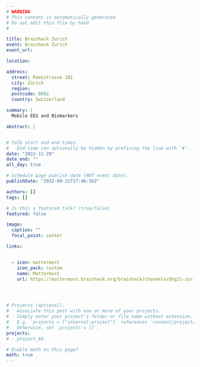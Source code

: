 ```yaml
---
# WARNING
# This content is automatically generated
# Do not edit this file by hand
#

title: Brainhack Zurich
event: Brainhack Zurich
event_url:

location:

address:
  street: Rämistrasse 101
  city: Zürich
  region:
  postcode: 8092
  country: Switzerland

summary: |
  Mobile EEG and Biomarkers

abstract: |


# Talk start and end times.
#   End time can optionally be hidden by prefixing the line with `#`.
date: "2022-11-29"
date_end: ""
all_day: true

# Schedule page publish date (NOT event date).
publishDate: "2032-09-21T17:46:56Z"

authors: []
tags: []

# Is this a featured talk? (true/false)
featured: false

image:
  caption: ""
  focal_point: center

links:


  - icon: mattermost
    icon_pack: custom
    name: Mattermost
    url: https://mattermost.brainhack.org/brainhack/channels/bhg21-zurich




# Projects (optional).
#   Associate this post with one or more of your projects.
#   Simply enter your project's folder or file name without extension.
#   E.g. `projects = ["internal-project"]` references `content/project/deep-learning/index.md`.
#   Otherwise, set `projects = []`.
projects:
# - project_84

# Enable math on this page?
math: true
---
```

